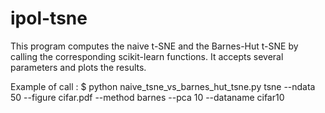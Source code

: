 # ipol-tsne

This program computes the naive t-SNE and the Barnes-Hut t-SNE by calling the 
corresponding scikit-learn functions. It accepts several parameters and plots
the results.

Example of call :
$ python naive_tsne_vs_barnes_hut_tsne.py tsne --ndata 50 --figure cifar.pdf --method barnes --pca 10 --dataname cifar10

